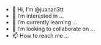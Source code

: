 - 👋 Hi, I’m @juanan3tt
- 👀 I’m interested in ...
- 🌱 I’m currently learning ...
- 💞️ I’m looking to collaborate on ...
- 📫 How to reach me ...

<!---
juanan3tt/juanan3tt is a ✨ special ✨ repository because its `README.md` (this file) appears on your GitHub profile.
You can click the Preview link to take a look at your changes.
--->
